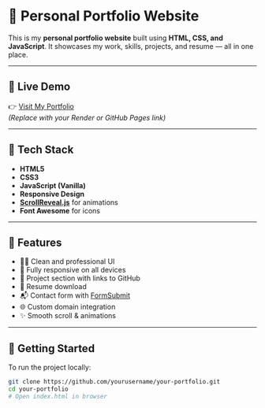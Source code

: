 # 💼 Personal Portfolio Website

This is my **personal portfolio website** built using **HTML, CSS, and JavaScript**. It showcases my work, skills, projects, and resume — all in one place.

<!--![Portfolio Screenshot](Assets/Images/portfolio-preview.png) --><!-- Optional: update path or remove -->

---

## 📍 Live Demo

👉 [Visit My Portfolio](https://ravi-aluri.onrender.com)  
*(Replace with your Render or GitHub Pages link)*

---

## 🔧 Tech Stack

- **HTML5**
- **CSS3**
- **JavaScript (Vanilla)**
- **Responsive Design**
- **[ScrollReveal.js](https://scrollrevealjs.org/)** for animations
- **Font Awesome** for icons

---

## 📂 Features

- 🧑‍💼 Clean and professional UI
- 📱 Fully responsive on all devices
- 🧩 Project section with links to GitHub
- 📜 Resume download
- 📬 Contact form with [FormSubmit](https://formsubmit.co/)
- 🌐 Custom domain integration
- ✨ Smooth scroll & animations

---

## 🚀 Getting Started

To run the project locally:

```bash
git clone https://github.com/yourusername/your-portfolio.git
cd your-portfolio
# Open index.html in browser
